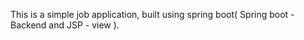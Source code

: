 This is a simple job application, built using spring boot( Spring boot - Backend and JSP - view ). 
